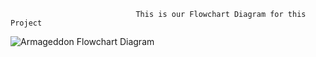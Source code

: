                                 This is our Flowchart Diagram for this Project
![Armageddon Flowchart Diagram](https://github.com/user-attachments/assets/affe63d0-bed1-4e56-ad5e-975228e2e033)
